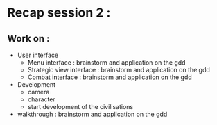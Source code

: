 # Recap session 2 :

## Work on :

- User interface
    - Menu interface : brainstorm and application on the  gdd
    - Strategic view interface : brainstorm and application on the  gdd
    - Combat interface : brainstorm and application on the  gdd
- Development 
    - camera
    - character
    - start development of the civilisations
- walkthrough : brainstorm and application on the  gdd
